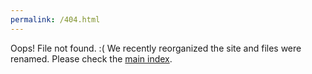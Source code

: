 ```yaml
---
permalink: /404.html
---
```

Oops! File not found. :(
We recently reorganized the site and files were renamed. Please check the [main index](index.md).
